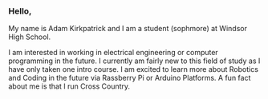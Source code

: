 ### Hello,

My name is Adam Kirkpatrick and I am a student (sophmore) at Windsor High School.

I am interested in working in electrical engineering or computer programming in the future.
I currently am fairly new to this field of study as I have only taken one intro course.
I am excited to learn more about Robotics and Coding in the future via Rassberry Pi or Arduino Platforms.
A fun fact about me is that I run Cross Country.

